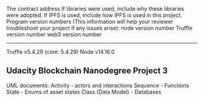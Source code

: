 The contract address
If libraries were used, include why these libraries were adopted.
If IPFS is used, include how IPFS is used in this project.
Program version numbers (This information will help your reviewer troubleshoot your project if any issues arise):
node version number
Truffle version number
web3 version number

----
Truffle v5.4.29 (core: 5.4.29)
Node v14.16.0


## Udacity Blockchain Nanodegree Project 3

UML documents:
Activity - actors and interactions
Sequence - Functions
State - Enums of asset states
Class (Data Model) - Databases